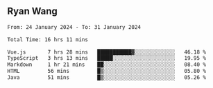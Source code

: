## Ryan Wang

<!--START_SECTION:waka-->

```txt
From: 24 January 2024 - To: 31 January 2024

Total Time: 16 hrs 11 mins

Vue.js       7 hrs 28 mins   ███████████▓░░░░░░░░░░░░░   46.18 %
TypeScript   3 hrs 13 mins   █████░░░░░░░░░░░░░░░░░░░░   19.95 %
Markdown     1 hr 21 mins    ██░░░░░░░░░░░░░░░░░░░░░░░   08.40 %
HTML         56 mins         █▒░░░░░░░░░░░░░░░░░░░░░░░   05.80 %
Java         51 mins         █▒░░░░░░░░░░░░░░░░░░░░░░░   05.26 %
```

<!--END_SECTION:waka-->
